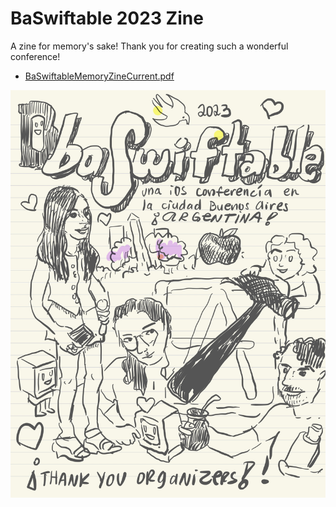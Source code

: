 # BaSwiftable 2023 Zine

A zine for memory's sake! Thank you for creating such a wonderful conference!

* [BaSwiftableMemoryZineCurrent.pdf](./BaSwiftableMemoryZineCurrent.pdf)


![Zine cover](images/Baswiftable-01.jpg)